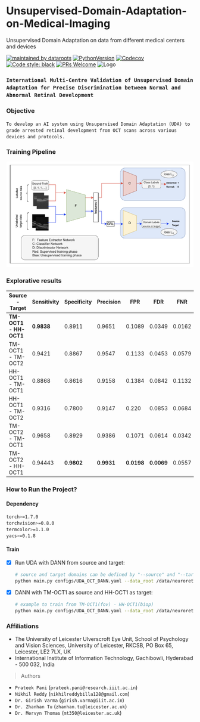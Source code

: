 # Unsupervised-Domain-Adaptation-on-Medical-Imaging
Unsupervised Domain Adaptation on data from different medical centers and devices


[![maintained by dataroots](https://img.shields.io/badge/maintained%20by-dataroots-%2300b189)](https://dataroots.io)
[![PythonVersion](https://img.shields.io/pypi/pyversions/gino_admin)](https://img.shields.io/pypi/pyversions/gino_admin)
[![Codecov](https://codecov.io/github/datarootsio/ml-skeleton-py/badge.svg?branch=master&service=github)](https://github.com/datarootsio/ml-skeleton-py/actions)
[![Code style: black](https://img.shields.io/badge/code%20style-black-000000.svg)](https://github.com/psf/black)
[![PRs Welcome](https://img.shields.io/badge/PRs-welcome-brightgreen.svg?style=flat-square)](http://makeapullrequest.com)
![](https://scontent.fbru1-1.fna.fbcdn.net/v/t1.0-9/94305647_112517570431823_3318660558911176704_o.png?_nc_cat=111&_nc_sid=e3f864&_nc_ohc=-spbrtnzSpQAX_qi7iI&_nc_ht=scontent.fbru1-1.fna&oh=483d147a29972c72dfb588b91d57ac3c&oe=5F99368A "Logo")


### `International Multi-Centre Validation of Unsupervised Domain Adaptation for Precise Discrimination between Normal and Abnormal Retinal Development`


### Objective

`To develop an AI system using Unsupervised Domain Adaptation (UDA) to grade arrested retinal development from OCT scans across various devices and protocols.`

### Training Pipeline
<img src="Architecture_Folder/Pipeline Diagram.png" alt="Pipeline Diagram">



### Explorative results

| Source - Target   | Sensitivity | Specificity | Precision | FPR    | FDR    | FNR    | F1 score |
|-------------------|-------------|-------------|-----------|--------|--------|--------|----------|
| **TM-OCT1 - HH-OCT1** | **0.9838**   | 0.8911      | 0.9651    | 0.1089 | 0.0349 | 0.0162 | **0.9744** |
| TM-OCT1 - TM-OCT2 | 0.9421      | 0.8867      | 0.9547    | 0.1133 | 0.0453 | 0.0579 | 0.9483   |
| HH-OCT1 - TM-OCT1 | 0.8868      | 0.8616      | 0.9158    | 0.1384 | 0.0842 | 0.1132 | 0.9011   |
| HH-OCT1 - TM-OCT2 | 0.9316      | 0.7800      | 0.9147    | 0.220  | 0.0853 | 0.0684 | 0.9231   |
| TM-OCT2 - TM-OCT1 | 0.9658      | 0.8929      | 0.9386    | 0.1071 | 0.0614 | 0.0342 | 0.952    |
| TM-OCT2 - HH-OCT1 | 0.94443     | **0.9802**   | **0.9931**  | **0.0198** | **0.0069** | 0.0557 | 0.9681   |


### How to Run the Project?

#### Dependency
 
```bash
torch>=1.7.0
torchvision>=0.8.0
termcolor>=1.1.0
yacs>=0.1.8
```
 
#### Train
 
 
- [x] Run UDA with DANN from source and target:
    ```bash
    # source and target domains can be defined by "--source" and "--target"
    python main.py configs/UDA_OCT_DANN.yaml --data_root /data/neuroretinal/UDA/6class --source [fov/biop/ukb] --target [fov/biop/ukb]   --output_root exps
    ```
 
- [x] DANN with TM-OCT1 as source and HH-OCT1 as target:
    ```bash
    # example to train from TM-OCT1(fov) - HH-OCT1(biop)
    python main.py configs/UDA_OCT_DANN.yaml --data_root /data/neuroretinal/UDA/6class --source fov --target biop --output_root exps
    ```




### Affiliations

* The University of Leicester Ulverscroft Eye Unit, School of Psychology and Vision Sciences, University of Leicester, RKCSB, PO Box 65, Leicester, LE2 7LX, UK
* International Institute of Information Technology, Gachibowli, Hyderabad - 500 032, India 
  
> Authors
  * `Prateek Pani` (`prateek.pani@research.iiit.ac.in`)
  * `Nikhil Reddy` (`nikhilreddybilla128@gmail.com`)
  * `Dr. Girish Varma` (`girish.varma@iiit.ac.in`)
  * `Dr. Zhanhan Tu` (`zhanhan.tu@leicester.ac.uk`)
  * `Dr. Mervyn Thomas` (`mt350@leicester.ac.uk`)

